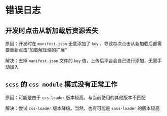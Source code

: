 # 错误日志

## 开发时点击从新加载后资源丢失

原因：开发时在 `manifest.json` 无意添加了 `key` ，导致每次点击从新加载后都需要重新点击”加载解压缩的扩展“

解决：去掉 `manifest.json` 文件的 `key` 值，上传后平台会自己进行添加，无需手动加入

## `scss` 的 `css module` 模式没有正常工作

原因：可能是由于 `css-loader` 版本较高，与当前使用的其他版本不匹配

解决：尝试 `css-loader` 版本降级。当然，也有可能是 `sass-loader` 的版本较高
